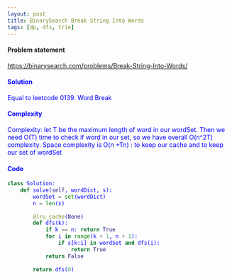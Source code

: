 ```yaml
---
layout: post
title: BinarySearch Break String Into Words
tags: [dp, dfs, trie]
---
```


#### Problem statement

<a href="https://binarysearch.com/problems/Break-String-Into-Words/"> <font color = blue>https://binarysearch.com/problems/Break-String-Into-Words/

#### Solution
Equal to leetcode 0139. Word Break

#### Complexity
Complexity: let T be the maximum length of word in our wordSet. Then we need O(T) time to check if word in our set, so we have overall O(n^2T) complexity. Space complexity is O(n +Tn) : to keep our cache and to keep our set of wordSet

#### Code
```python
class Solution:
    def solve(self, wordDict, s):
        wordSet = set(wordDict)
        n = len(s)
   
        @lru_cache(None)
        def dfs(k):
            if k == n: return True
            for i in range(k + 1, n + 1):
                if s[k:i] in wordSet and dfs(i):
                    return True        
            return False
        
        return dfs(0)
```
